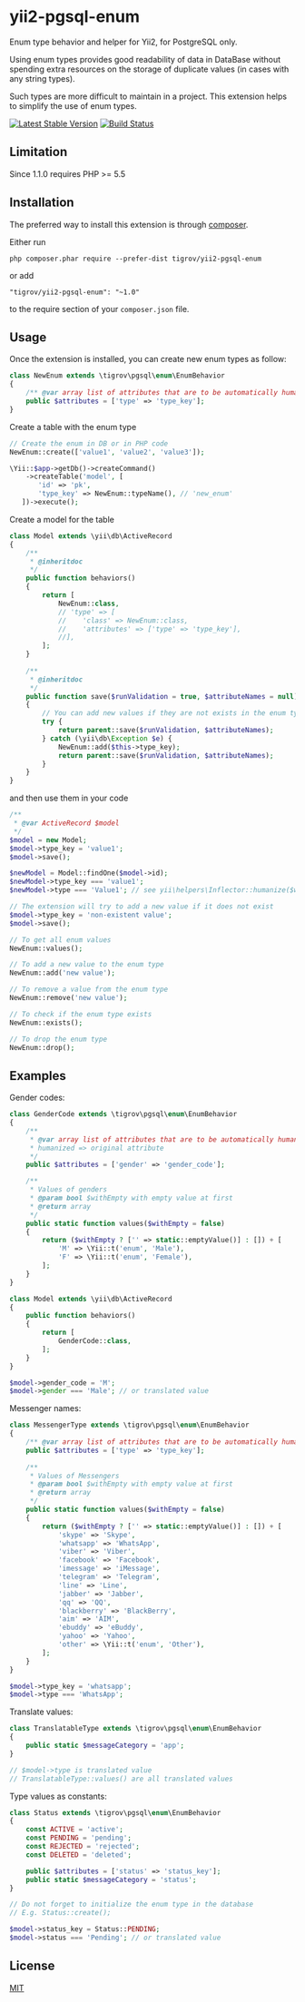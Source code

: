 yii2-pgsql-enum
==============

Enum type behavior and helper for Yii2, for PostgreSQL only.

Using enum types provides good readability of data in DataBase without spending extra resources on the storage of duplicate values (in cases with any string types).

Such types are more difficult to maintain in a project. This extension helps to simplify the use of enum types. 

[![Latest Stable Version](https://poser.pugx.org/Tigrov/yii2-pgsql-enum/v/stable)](https://packagist.org/packages/Tigrov/yii2-pgsql-enum)
[![Build Status](https://travis-ci.org/Tigrov/yii2-pgsql-enum.svg?branch=master)](https://travis-ci.org/Tigrov/yii2-pgsql-enum)

Limitation
----------

Since 1.1.0 requires PHP >= 5.5

Installation
------------

The preferred way to install this extension is through [composer](http://getcomposer.org/download/).

Either run

```
php composer.phar require --prefer-dist tigrov/yii2-pgsql-enum
```

or add

```
"tigrov/yii2-pgsql-enum": "~1.0"
```

to the require section of your `composer.json` file.

	
Usage
-----

Once the extension is installed, you can create new enum types as follow:

```php
class NewEnum extends \tigrov\pgsql\enum\EnumBehavior
{
    /** @var array list of attributes that are to be automatically humanized value */
    public $attributes = ['type' => 'type_key'];
}
```

Create a table with the enum type
```php
// Create the enum in DB or in PHP code 
NewEnum::create(['value1', 'value2', 'value3']);

\Yii::$app->getDb()->createCommand()
    ->createTable('model', [
       'id' => 'pk',
       'type_key' => NewEnum::typeName(), // 'new_enum'
   ])->execute();
```

Create a model for the table
```php
class Model extends \yii\db\ActiveRecord
{
    /**
     * @inheritdoc
     */
    public function behaviors()
    {
        return [
            NewEnum::class,
            // 'type' => [
            //    'class' => NewEnum::class,
            //    'attributes' => ['type' => 'type_key'],
            //],
        ];
    }
    
    /**
     * @inheritdoc
     */
    public function save($runValidation = true, $attributeNames = null)
    {
        // You can add new values if they are not exists in the enum type
        try {
            return parent::save($runValidation, $attributeNames);
        } catch (\yii\db\Exception $e) {
            NewEnum::add($this->type_key);
            return parent::save($runValidation, $attributeNames);
        }
    }
}
```

and then use them in your code
```php
/**
 * @var ActiveRecord $model
 */
$model = new Model;
$model->type_key = 'value1';
$model->save();

$newModel = Model::findOne($model->id);
$newModel->type_key === 'value1';
$newModel->type === 'Value1'; // see yii\helpers\Inflector::humanize($word, true)

// The extension will try to add a new value if it does not exist
$model->type_key = 'non-existent value';
$model->save();

// To get all enum values
NewEnum::values();

// To add a new value to the enum type
NewEnum::add('new value');

// To remove a value from the enum type
NewEnum::remove('new value');

// To check if the enum type exists
NewEnum::exists();

// To drop the enum type
NewEnum::drop();
```

Examples
--------

Gender codes:
```php
class GenderCode extends \tigrov\pgsql\enum\EnumBehavior
{
    /**
     * @var array list of attributes that are to be automatically humanized value.
     * humanized => original attribute
     */
    public $attributes = ['gender' => 'gender_code'];

    /**
     * Values of genders
     * @param bool $withEmpty with empty value at first
     * @return array
     */
    public static function values($withEmpty = false)
    {
        return ($withEmpty ? ['' => static::emptyValue()] : []) + [
            'M' => \Yii::t('enum', 'Male'),
            'F' => \Yii::t('enum', 'Female'),
        ];
    }
}

class Model extends \yii\db\ActiveRecord
{
    public function behaviors()
    {
        return [
            GenderCode::class,
        ];
    }
}

$model->gender_code = 'M';
$model->gender === 'Male'; // or translated value
```

Messenger names:
```php
class MessengerType extends \tigrov\pgsql\enum\EnumBehavior
{
    /** @var array list of attributes that are to be automatically humanized value */
    public $attributes = ['type' => 'type_key'];
    
    /**
     * Values of Messengers
     * @param bool $withEmpty with empty value at first
     * @return array
     */
    public static function values($withEmpty = false)
    {
        return ($withEmpty ? ['' => static::emptyValue()] : []) + [
            'skype' => 'Skype',
            'whatsapp' => 'WhatsApp',
            'viber' => 'Viber',
            'facebook' => 'Facebook',
            'imessage' => 'iMessage',
            'telegram' => 'Telegram',
            'line' => 'Line',
            'jabber' => 'Jabber',
            'qq' => 'QQ',
            'blackberry' => 'BlackBerry',
            'aim' => 'AIM',
            'ebuddy' => 'eBuddy',
            'yahoo' => 'Yahoo',
            'other' => \Yii::t('enum', 'Other'),
        ];
    }
}

$model->type_key = 'whatsapp';
$model->type === 'WhatsApp';
```

Translate values:
```php
class TranslatableType extends \tigrov\pgsql\enum\EnumBehavior
{
    public static $messageCategory = 'app';
}

// $model->type is translated value
// TranslatableType::values() are all translated values
```

Type values as constants:
```php
class Status extends \tigrov\pgsql\enum\EnumBehavior
{
    const ACTIVE = 'active';
    const PENDING = 'pending';
    const REJECTED = 'rejected';
    const DELETED = 'deleted';

    public $attributes = ['status' => 'status_key'];
    public static $messageCategory = 'status';
}

// Do not forget to initialize the enum type in the database
// E.g. Status::create();

$model->status_key = Status::PENDING;
$model->status === 'Pending'; // or translated value
```

License
-------

[MIT](LICENSE)
